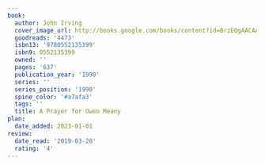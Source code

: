 ```yaml
---
book:
  author: John Irving
  cover_image_url: http://books.google.com/books/content?id=BrzEQgAACAAJ&printsec=frontcover&img=1&zoom=1&source=gbs_api
  goodreads: '4473'
  isbn13: '9780552135399'
  isbn9: 0552135399
  owned: ''
  pages: '637'
  publication_year: '1990'
  series: ''
  series_position: '1990'
  spine_color: '#a7afa3'
  tags: ''
  title: A Prayer for Owen Meany
plan:
  date_added: 2023-01-01
review:
  date_read: '2019-03-28'
  rating: '4'
---
```

